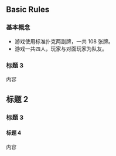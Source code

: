 ## Basic Rules
### 基本概念
- 游戏使用标准扑克两副牌，一共 108 张牌。
- 游戏一共四人，玩家与对面玩家为队友。
### 标题 3
内容
## 标题 2
### 标题 3
#### 标题 4
内容